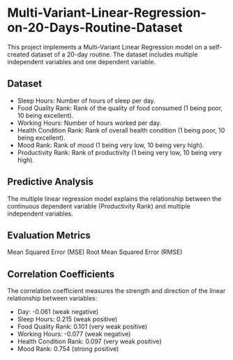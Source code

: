 # Multi-Variant-Linear-Regression-on-20-Days-Routine-Dataset
This project implements a Multi-Variant Linear Regression model on a self-created dataset of a 20-day routine. The dataset includes multiple independent variables and one dependent variable.

## Dataset
- Sleep Hours: Number of hours of sleep per day.
- Food Quality Rank: Rank of the quality of food consumed (1 being poor, 10 being excellent).
- Working Hours: Number of hours worked per day.
- Health Condition Rank: Rank of overall health condition (1 being poor, 10 being excellent).
- Mood Rank: Rank of mood (1 being very low, 10 being very high).
- Productivity Rank: Rank of productivity (1 being very low, 10 being very high).
## Predictive Analysis
The multiple linear regression model explains the relationship between the continuous dependent variable (Productivity Rank) and multiple independent variables.

## Evaluation Metrics
Mean Squared Error (MSE)
Root Mean Squared Error (RMSE)
## Correlation Coefficients
The correlation coefficient measures the strength and direction of the linear relationship between variables:

- Day: -0.061 (weak negative)
- Sleep Hours: 0.215 (weak positive)
- Food Quality Rank: 0.101 (very weak positive)
- Working Hours: -0.077 (weak negative)
- Health Condition Rank: 0.097 (very weak positive)
- Mood Rank: 0.754 (strong positive)
